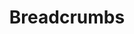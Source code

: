 ---
# This file is a template to document a new component within the GOV.UK Publishing Design Guide website.
layout: component-documentation
sectionKey: Components
eleventyNavigation:
  parent: Components

# Step 1: Duplicate and rename this file to the proposed component you want to include in the Publishing Design Guide website.
# When duplicating and renaming this file use lowercase and replace any spaces with a dash (ie. -)

# Step 2: Set "eleventyExcludeFromCollections" to "false". This will ensure that the code snippet is commented out and this page will be display withinin the Publishing Design Guide.
eleventyExcludeFromCollections: false

# Step 3: Input data points according to fields below to the best of your ability. Any fields without any data points will not be displayed on the website.

# Name of the component
# This is the name of the component (ex. Attachment). It is required to display the title on the page, in the meta data, and in the left-hand navigation menu of the components page.
title: Breadcrumbs

# Description of the component
# This briefly describes what the component is. It is required to display the description on the page, and in the <head> meta description.
description: The breadcrumbs component helps users to understand where they are within a website’s structure and move between levels by making the page hierarchy visible.

# Embedding the figma file of the component
# This will display a Figma embed on the page.
# To add a Figma embed, copy only the URL within the embed snippet.
figmaLink: #Delete this comment before entering the Figma embed URL of the Figma representaiton of this component.

# When to use this component
# Briefly describe the situation(s) when to use this component.
# You MUST wrap this in single quotation marks (ie. ' '), since markdown can be used to enter this information. To create a heading, use three hashes (ie. ###).
whenToUse:
  'Breadcrumbs show the hierarchical structure from the homepage. In most cases they show the topic the page is tagged to. Breadcrumbs do not include the current page.'

# When not to use this component
# Briefly describe the situation(s) when not to use this component.
# You MUST wrap this in single quotation marks (ie. ' '), since markdown can be used to enter this information. To create a heading, use three hashes (ie. ###).
whenNotToUse:
  'Do not use the breadcrumbs component on websites with a flat structure, or to show progress through a linear journey or transaction.


  If you’re using other navigational elements on the page, such as a sidebar, consider whether your users need the additional support of breadcrumbs.'

# How the component works
# Briefly descibe how this component works. For instance, listing out what happens when an end-user interacts with this component.
# You MUST wrap this in single quotation marks (ie. ' '), since markdown can be used to enter this information. To create a heading, use three hashes (ie. ###).
howItWorks:
  'Breadcrumbs provide a way of navigating and orienting users:
  
  - each section of the path is a direct link to the page it represents in the hierarchy
  
  - links are in consecutive order and separated by a right pointing chevron to denote order
  
  - the text for each section represents the title of the page it links to
  
  - variations include breadcrumbs without Home at the start and breadcrumbs with a single section

  - breadcrumbs are shortened on mobile

  - the breadcrumb component should be contained within a navigation landmark region

  - the link to the current page has the attribute aria-current set to page

  

  The component accepts an array of breadcrumb objects. Each crumb must have a title and a URL. Links are tracked, but in Universal Analytics, links to the homepage (any link with a url of `/`) will be tracked separately as `homeLinkClicked`.
  
  
  View this component and all its variations in the [Component Guide](https://components.publishing.service.gov.uk/component-guide/breadcrumbs).'

# Variations for this component
# List out any variations that exist for this component by providing (1) the name of said variation and (2) a brief description of that variation.
# variations:
#   # To add additional variations duplicate the the fields below (adhering to the formating) but increase the count by one integer.
#   0:
#     title: Breadcrumbs on mobile
#     description:
#       # You MUST wrap this in single quotation marks (ie. ' '), since markdown can be used to enter this information. To create a heading, use three hashes (ie. ###).
#       'On mobile, the breadcrumb is shorted to Home > parent topic for the page.'
#   1:
#     title: Inverse
#     description:
#       # You MUST wrap this in single quotation marks (ie. ' '), since markdown can be used to enter this information. To create a heading, use three hashes (ie. ###).
#       'On a dark background, such as the header of topic pages.'
#   2:
#     title: No breadcrumbs
#     description:
#       # You MUST wrap this in single quotation marks (ie. ' '), since markdown can be used to enter this information. To create a heading, use three hashes (ie. ###).
#       #Delete this comment before entering a description of variation.
#   3:
#     title: No home
#     description:
#       # You MUST wrap this in single quotation marks (ie. ' '), since markdown can be used to enter this information. To create a heading, use three hashes (ie. ###).
#       #Delete this comment before entering a description of variation.
#   4:
#     title: Stop collapsing on mobile
#     description:
#       # You MUST wrap this in single quotation marks (ie. ' '), since markdown can be used to enter this information. To create a heading, use three hashes (ie. ###).
#       'We recommend that if using the breadcrumbs for navigation purposes, you set collapse_on_mobile to true to make things more readable for mobile users. However, you can specify collapse_on_mobile:false or remove the flag completely to stop this behaviour.'
#   5:
#     title: With border
#     description:
#       # You MUST wrap this in single quotation marks (ie. ' '), since markdown can be used to enter this information. To create a heading, use three hashes (ie. ###).
#       'Set a border below the breadcrumb. Off by default.'

# Evidence and insights for this component
# List out all past documentation/supporting material with regards to or realted to this component. It can include (1) past design documentation, (2) research findings, and (3) presentations.
insights:
  # To add additional insights duplicate the the fields below (adhering to the formating) but increase the count by one integer.
  0:
    # A description is REQUIRED in order for this information to render on the page.
    date: March 2022
    description:
      # You MUST wrap this in single quotation marks (ie. ' '), since markdown can be used to enter this information. To create a heading, use three hashes (ie. ###).
      'The Navigation Team audited the logic and all iterations of this component.'
    title: Breadcrumbs logic
    link: https://docs.google.com/document/d/10k_LzO_JGqARIccAkL7aEgS0Ft9PSe7D0UC87akaUNo/edit#heading=h.yb5qbwi6tisj
    documentFormat: Google Docs

# Accessibilty criteria for this component
# List out the accessibility for this component.
# You MUST wrap this in double quotation marks (ie. ' '), since markdown can be used to enter this information. To create a heading, use three hashes (ie. ###).
accessibilty:
  'New WCAG 2.2 criteria affects this component. To use ‘Breadcrumbs’ and meet the new Web Content Accessibility Guidelines (WCAG) 2.2 criteria, make sure that users can successfully interact with breadcrumbs.

  
  The breadcrumb links must have a text contrast ratio higher than 4.5:1 against the background colour to meet WCAG AA (this especially applies when using the inverse flag).


  Links in the component must:
  
  - accept focus

  - be focusable with a keyboard

  - be usable with a keyboard

  - indicate when they have focus

  - change in appearance when touched (in the touch-down state)

  - change in appearance when hovered

  - be usable with touch

  - be usable with voice commands

  - have visible text

  - have meaningful text'

# Other design systems
# List out all the other design systems that have documented this exact same component. This includes the GOV.UK Design System, along with other UK government departments.
designSystems:
  # To add additional design systems duplicate the the fields below (adhering to the formating) but increase the count by one integer.
  0:
    # Both title and link are REQUIRED in order to display this information on the page.
    title: GOV.UK Design System
    link: https://design-system.service.gov.uk/components/breadcrumbs/
  1:
    # Both title and link are REQUIRED in order to display this information on the page.
    title: NHS Digital service manual
    link: https://service-manual.nhs.uk/design-system/components/breadcrumbs
  2:
    # Both title and link are REQUIRED in order to display this information on the page.
    title: Ministry of Defence Design System
    link: https://design-system.service.mod.gov.uk/components/breadcrumbs/

# Existing issues with this component
# List of all the issues that are associated with this component, (1) containing the title used to describe the issue on GitHub, and (2) the link to the GitHub issue itself.
issues:
  # To add additional issues duplicate the the fields below (adhering to the formating) but increase the count by one integer.
  0:
    # Both title and link are REQUIRED in order to display this information on the page.
    title: Breadcrumbs don't show the page you are on. Is that a problem?
    link: https://github.com/alphagov/govuk_publishing_components/issues/4257
  1:
    # Both title and link are REQUIRED in order to display this information on the page.
    title: We can’t give specialist document finders a parent taxonomy topic, because there’s no route back. 
    link: https://github.com/alphagov/govuk_publishing_components/issues/4258
  2:
    # Both title and link are REQUIRED in order to display this information on the page.
    title: Parts or all of breadcrumbs missing on some pages
    link: https://github.com/alphagov/govuk_publishing_components/issues/4259
  3:
    # Both title and link are REQUIRED in order to display this information on the page.
    title: When content is tagged to multiple topics the breadcrumb component selects one in alphabetical order. Are there alternatives that would work better for users?
    link: https://github.com/alphagov/govuk_publishing_components/issues/4260
  4:
    # Both title and link are REQUIRED in order to display this information on the page.
    title: Manual sections should have a parent of the manual, and a grandparent of a topic.
    link: https://github.com/alphagov/govuk-design-guide/issues/140
  5:
    # Both title and link are REQUIRED in order to display this information on the page.
    title: HMRC manuals should have breadcrumbs
    link: https://github.com/alphagov/govuk-design-guide/issues/141
  6:
    # Both title and link are REQUIRED in order to display this information on the page.
    title: Corporate information pages should have a parent of an org page
    link: https://github.com/alphagov/govuk-design-guide/issues/142
  7:
    # Both title and link are REQUIRED in order to display this information on the page.
    title: Worldwide offices and worldwide organisations do not have a breadcrumb
    link: https://github.com/alphagov/govuk-design-guide/issues/143
  8:
    # Both title and link are REQUIRED in order to display this information on the page.
    title: Are there alternatives to ordering breadcrumbs alphabetically when content is tagged to more than one topic?
    link: https://github.com/alphagov/govuk-design-guide/issues/144


# Kati's additional suggestions
#   0:
#     title: Mainstream tagged to mainstream browse
#     description:
#       "Content designers choose which browse section appears in the breadcrumb. They select this in Publisher or Content Tagger.

      
#       Example: 
      
#       [www.gov.uk/access-to-work](https://www.gov.uk/access-to-work) is tagged to [www.gov.uk/browse/benefits/disability](https://www.gov.uk/browse/benefits/disability) AND [www.gov.uk/browse/disabilities/work](https://www.gov.uk/browse/disabilities/work). 
      
#       The breadcrumb includes the former category -- benefits.
      
      
#       Example of [what it looks like in Publisher](https://publisher.integration.publishing.service.gov.uk/editions/60eefff6d3bf7f1f63ea03aa/tagging)."

#   1:
#     title: Mainstream content that’s part of a step by step
#     description: "The super breadcrumb is displayed instead of the breadcrumb. The  super breadcrumb is the step by step the page if part of.


#       Example: 
      
#       [https://www.gov.uk/book-theory-test](https://www.gov.uk/book-theory-test)"
#   2:
#     title: Mainstream content that’s tagged to a taxonomy topic
#     description: "Mainstream content that has [topic taxonomy in the breadcrumb](https://www.gov.uk/find-a-visa-application-centre) (this is rare)."
#   3:
#     title: Specialist (Whitehall) content – topic taxonomy page in the breadcrumb
#     description: "
#     **Overall**
    
#     All specialist (Whitehall) content is tagged to the topic taxonomy. The topic taxonomy appears in the breadcrumb on specialist (Whitehall) pages:


#     Home > Level 1 > Level 2 > Level 3  


#     Example:

#     [Abandoned asylum appeals > caseworker guidance](https://www.gov.uk/government/publications/abandoned-appeals-process)


    
    
#     **Exception**
    
#     If specialist content is tagged to multiple topics -- what gets shown in the breadcrumb is based on alphabetical order. 


#     Example:

#     [Guidance on access agreements](https://www.gov.uk/guidance/guidance-on-access-agreements) is tagged to:

#     - Business and industry > Media and communications > Broadband investment

#     - Business and industry > Media and communications > Communications and telecoms

#     - Government > Government technology and digital services > Networks and telecommunications >Telecommunications
    
#     - Government > Public sector land use"
#   4:
#     title: Specialist content – html publication pages (these have a different behaviour)
#     description: "The default breadcrumb for an HTML publication is its parent, in in addition to the topic the parent is tagged to.


#     Home > level 1 > level 2 > level 3  > **publication parent page**


#     Examples:

#     - [Income Tax rates and allowances for current and past years](https://www.gov.uk/government/publications/rates-and-allowances-income-tax/income-tax-rates-and-allowances-current-and-past)
    
#     - [Visiting the UK: guide to supporting documents](https://www.gov.uk/government/publications/visitor-visa-guide-to-supporting-documents/guide-to-supporting-documents-visiting-the-uk)"

---